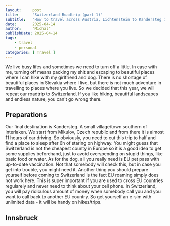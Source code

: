 ```yaml
---
layout:     post
title:      "Switzerland Roadtrip (part 1)"
subtitle:   "How to travel across Austria, Lichtenstein to Kandersteg in Switzerland. With a dog."
date:       2025-04-14
author:     "Michal"
publishDate: 2025-04-14
tags:
    - travel
    - personal
categories: [ Travel ]
---
```


We live busy lifes and sometimes we need to turn off a little. In case with me, turning off means packing my shit and escaping to beautiful places where I can hike with my girlfriend and dog. There is no shortage of beautiful places in Slovakia where I live, but there is not much adventure in travelling to places where you live.
So we decided that this year, we will repeat our roadtrip to Switzerland. If you like hiking, beautiful landscapes and endless nature, you can't go wrong there.

## Preparations

Our final destination is Kandersteg. A small village/town southern of Interlaken. We start from Mikulov, Czech republic and from there it is almost 11 hours of car driving. So obviously, you need to cut this trip to half and find a place to sleep after 6h of staring on highway. You might guess that Switzerland is not the cheapest county in Europe so it is a good idea to get some supplies beforehand, just to avoid overspending on stupid things, like basic food or water. As for the dog, all you really need is EU pet pass with up-to-date vaccination. Not that somebody will check this, but in case you get into trouble, you might need it.
Another thing you should prepare yourself before coming to Switzerland is the fact EU roaming simply does not work here. This is super important if you are used to cross EU countries regularely and never need to think about your cell phone. In Switzerland, you will pay ridiculous amount of money when somebody call you and you want to call back to another EU country. So get yourself an e-sim with unlimited data - it will be handy on hikes/trips.

## Innsbruck